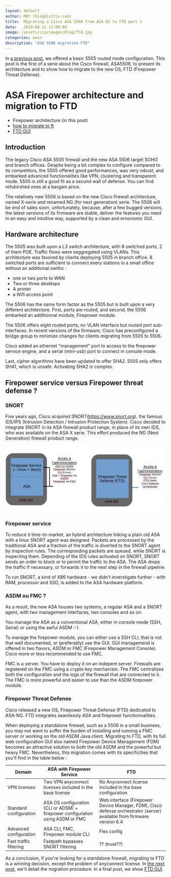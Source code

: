 ```yaml
---
layout: default
author: MDY (blog@isitix.com)
title:  Migrating a Cisco ASA 5506 from ASA OS to FTD part 1
date:   2019-04-11 11:00:00
image: /assets/css/images/blog/ftd.jpg
categories: main
description: "ASA 5506 migration FTD"
---
```

In [a previous post](/main/2018/07/25/configuration-base-asa-5505.html), we offered a basic 5505 routed mode configuration.
This post is the first of a serie about the Cisco firewall, ASA5506, to present its architecture and to show how to migrate to the new OS, FTD (Firepower Threat Defense).
<!--break-->

# ASA Firepower architecture and migration to FTD

- Firepower architecture (in this post)
- [how to migrate to ft](migrating-asa-to-ftd-p2.html)
- [FTD GUI](migrating-asa-to-ftd-p2.html)

## Introduction

The legacy Cisco ASA 5505 firewall and the new ASA 5506 target SOHO and branch offices. Despite being a bit complex to configure compared to its competitors, the 5505 offered good performances, was very robust, and embarked advanced functionalities like VPN, clustering and transparent mode. 5505 is still a good fit as a second wall of defense. You can find refubirshed ones at a bargain price.

The relatively new 5506 is based on the new Cisco firewall architecture, named X-serie and renamed NG (for next generation) serie. The 5506 will be end of sales soon, unfortunately, because, after a few bugged versions, the latest versions of its firmware are stable, deliver the features you need in an easy and intuitive way, supported by a clean and ernonomic GUI.

## Hardware architecture

The 5505 was built upon a L3 switch architecture, with 8 switched ports, 2 of them POE. Traffic flows were seggregated using VLANs. This architecture was favored by clients deploying 5505 in branch office. 8 switched ports are sufficient to connect every stations in a small office without an additional swithc :

- one or two ports to WAN
- Two or three desktops
- A printer
- a Wifi access point

The 5506 has the same form factor as the 5505 but is built upon a very different architecture. First, ports are routed, and second, the 5506 embarked an additionnal module, Firepower module.

The 5506 offers eight routed ports, no VLAN interface but routed port sub-interfaces. In recent versions of the firmware, Cisco has preconfigured a bridge group to minimize changes for clients migrating from 5505 to 5506.

Cisco added an ethernet "management" port  to access to the firepower service engine, and a serial (mini-usb) port to connect in console mode.

Last, cipher algorithms have been updated to offer SHA2. 5505 only offers SHA1, which is unsafe. Activating SHA2 is complex.

## Firepower service versus Firepower threat defense ?

### SNORT

Five years ago, Cisco acquired SNORT(https://www.snort.org), the famous IDS/IPS (Intrusion Detection / Intrusion Protection System). Cisco decided to integrate SNORT in its ASA firewall product range, in place of its own IDS, who was available on the ASA X serie. This effort produced the NG (Next Generation) firewall product range. 

![Firepower service versus Firepower threat defense](/assets/images/ftdarchitecture.png)

### Firepower service

To reduce it time-to-market, an hybrid architecture linking a plain old ASA with a linux SNORT agent was designed. Packets are processed by the traditional ASA and a fraction of the traffic is diverted to the SNORT agent by inspection rules. The corresponding packets are queued, while SNORT is inspecting them. Depending of the IDS rules activated on SNORT, SNORT sends an order to block or to permit the traffic to the ASA. The ASA drops the traffic if necessary, or forwards it to the next step in the firewall pipeline. 

To run SNORT, a kind of X86 hardware - we didn't inverstigate further - with RAM, processor and SSD, is added to the ASA hardware platform.

### ASDM ou FMC ?

As a result, the new ASA houses two systems, a regular ASA and a SNORT agent, with two management interfaces, two consoles and so on. 

You manage the ASA as a conventional ASA, either in console mode (SSH, Serial) or using the awful ASDM :-).

To manage the firepower module, you can either use a SSH CLI, that is not that well documented, or (preferably) use the GUI. GUI managemend is offered in two flavors, ASDM or FMC (Firepower Management Console). Cisco more or less recommended to use FMC. 

FMC is a server. You have to deploy it on an indepent server. Firewalls are registered on the FMC using a crypto key mechanism. The FMC centralizes both the configuration and the logs of the firewall that are connected to it. The FMC is more powerful and easier to use than the ASDM firepower module.

### Firepower Threat Defense

Cisco released a new OS, Firepower Threat Defense (FTD) dedicated to ASA-NG. FTD integrates seamlessly ASA and firepower functionnalities.

When deploying a standalone firewall, such as a 5506 in a small business, you may not want to suffer the burden of installing and running a FMC server or working on the old ASDM Java client. Migrating to FTD, with its full web configuration GUI also named Firepower Device Management (FDM) becomes an attractive solution to both the old ASDM and the powerful but heavy FMC. Nevertheless, this migration comes with its specificities that you'll find in the table below : 

| Domain | ASA with Firepower Service | FTD |
|---------|----------------------------|-------|
| VPN licenses | Two VPN anyconnect licenses included in the base license | No Anyconnect license included in the base configuration |
| Standard configuration | ASA OS configuration (CLI or ADSM) + firepower configuration using ASDM or FMC | Web interface (Firepower Device Manager, FDM), Cisco defense orchestrator (server) available from firmware version 6.4 |
| Advanced configuration | ASA CLI, FMC, Firepower module CLI | Flex config |
| Fast traffic filtering | Fastpath bypasses SNORT filtering | ?? (trust??) |

As a conclusion, if you're looking for a standalone firewall, migrating to FTD is a winning decision, except the problem of anyconnect license. In [the next post](migrating-asa-to-ftd-p2.html), we'll detail the migration procedure. In a final post, we show [FTD GUI](migrating-asa-to-ftd-p3.html).